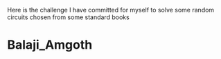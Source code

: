Here is the challenge I have committed for myself to solve some random circuits chosen from some standard books
<br>
# Balaji_Amgoth
